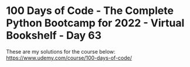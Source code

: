 # 100 Days of Code - The Complete Python Bootcamp for 2022 - Virtual Bookshelf - Day 63

These are my solutions for the course below:<br>
https://www.udemy.com/course/100-days-of-code/<br>